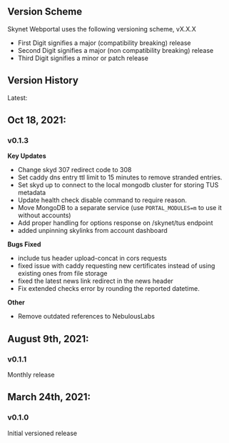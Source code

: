 Version Scheme
--------------
Skynet Webportal uses the following versioning scheme, vX.X.X
 - First Digit signifies a major (compatibility breaking) release
 - Second Digit signifies a major (non compatibility breaking) release
 - Third Digit signifies a minor or patch release

Version History
---------------

Latest:

## Oct 18, 2021:
### v0.1.3
**Key Updates**
- Change skyd 307 redirect code to 308
- Set caddy dns entry ttl limit to 15 minutes to remove stranded entries.
- Set skyd up to connect to the local mongodb cluster for storing TUS metadata
- Update health check disable command to require reason.
- Move MongoDB to a separate service (use `PORTAL_MODULES=m` to use it without accounts)
- Add proper handling for options response on /skynet/tus endpoint
- added unpinning skylinks from account dashboard

**Bugs Fixed**
- include tus header upload-concat in cors requests
- fixed issue with caddy requesting new certificates instead of using existing ones from file storage
- fixed the latest news link redirect in the news header
- Fix extended checks error by rounding the reported datetime.

**Other**
- Remove outdated references to NebulousLabs



## August 9th, 2021:
### v0.1.1 
Monthly release

## March 24th, 2021:
### v0.1.0 
Initial versioned release
